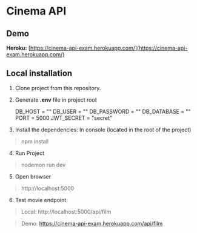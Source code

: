 # Cinema API

## Demo

**Heroku:** [https://cinema-api-exam.herokuapp.com/](https://cinema-api-exam.herokuapp.com/)

## Local installation

1. Clone project from this repository.
2. Generate **.env** file in project root

    DB_HOST = ""
    DB_USER = ""
    DB_PASSWORD = ""
    DB_DATABASE = ""
    PORT = 5000
    JWT_SECRET = "secret"

3. Install the dependencies: In console (located in the root of the project)
> npm install

4. Run Project
> nodemon run dev

5. Open browser
> http://localhost:5000

6. Test movie endpoint
> Local: http://localhost:5000/api/film

> Demo: https://cinema-api-exam.herokuapp.com/api/film
